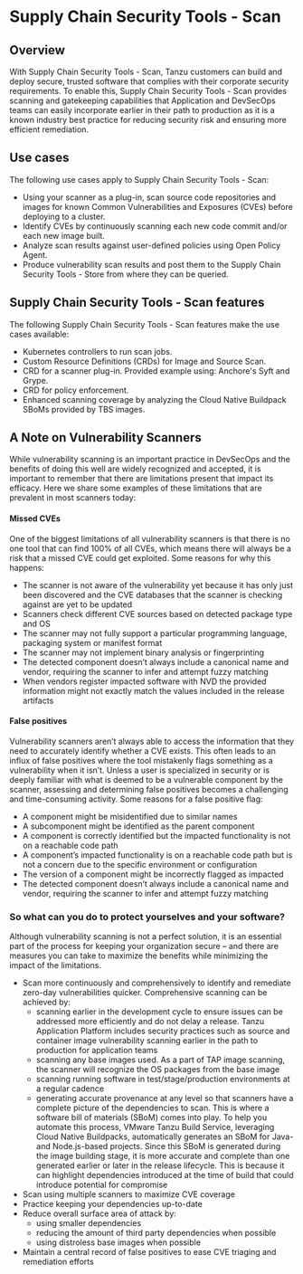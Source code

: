 # Supply Chain Security Tools - Scan

## <a id="overview"></a>Overview

With Supply Chain Security Tools - Scan, Tanzu customers can build and deploy secure, trusted software that complies with their corporate security requirements. To enable this, Supply Chain Security Tools - Scan provides scanning and gatekeeping capabilities that Application and DevSecOps teams can easily incorporate earlier in their path to production as it is a known industry best practice for reducing security risk and ensuring more efficient remediation.

## <a id="use-cases"></a>Use cases

The following use cases apply to Supply Chain Security Tools - Scan:

* Using your scanner as a plug-in, scan source code repositories and images for known Common Vulnerabilities and Exposures (CVEs) before deploying to a cluster.
* Identify CVEs by continuously scanning each new code commit and/or each new image built.
* Analyze scan results against user-defined policies using Open Policy Agent.
* Produce vulnerability scan results and post them to the Supply Chain Security Tools - Store from where they can be queried.

## <a id="scst-scan-feat"></a>Supply Chain Security Tools - Scan features

The following Supply Chain Security Tools - Scan features make the use cases available:

* Kubernetes controllers to run scan jobs.
* Custom Resource Definitions (CRDs) for Image and Source Scan.
* CRD for a scanner plug-in. Provided example using: Anchore's Syft and Grype.
* CRD for policy enforcement.
* Enhanced scanning coverage by analyzing the Cloud Native Buildpack SBoMs provided by TBS images.

## <a id="scst-scan-note"></a>A Note on Vulnerability Scanners
While vulnerability scanning is an important practice in DevSecOps and the benefits of doing this well are widely recognized and accepted, it is important to remember that there are limitations present that impact its efficacy. Here we share some examples of these limitations that are prevalent in most scanners today:

#### <a id="missed-cves"></a>Missed CVEs
One of the biggest limitations of all vulnerability scanners is that there is no one tool that can find 100% of all CVEs, which means there will always be a risk that a missed CVE could get exploited. Some reasons for why this happens:
- The scanner is not aware of the vulnerability yet because it has only just been discovered and the CVE databases that the scanner is checking against are yet to be updated
- Scanners check different CVE sources based on detected package type and OS
- The scanner may not fully support a particular programming language, packaging system or manifest format
- The scanner may not implement binary analysis or fingerprinting
- The detected component doesn’t always include a canonical name and vendor, requiring the scanner to infer and attempt fuzzy matching
- When vendors register impacted software with NVD the provided information might not exactly match the values included in the release artifacts

#### <a id="false-positives"></a>False positives
Vulnerability scanners aren’t always able to access the information that they need to accurately identify whether a CVE exists. This often leads to an influx of false positives where the tool mistakenly flags something as a vulnerability when it isn’t. Unless a user is specialized in security or is deeply familiar with what is deemed to be a vulnerable component by the scanner, assessing and determining false positives becomes a challenging and time-consuming activity. Some reasons for a false positive flag:
- A component might be misidentified due to similar names
- A subcomponent might be identified as the parent component
- A component is correctly identified but the impacted functionality is not on a reachable code path
- A component’s impacted functionality is on a reachable code path but is not a concern due to the specific environment or configuration
- The version of a component might be incorrectly flagged as impacted
- The detected component doesn’t always include a canonical name and vendor, requiring the scanner to infer and attempt fuzzy matching

### <a id="protect-software"></a>So what can you do to protect yourselves and your software?
Although vulnerability scanning is not a perfect solution, it is an essential part of the process for keeping your organization secure – and there are measures you can take to maximize the benefits while minimizing the impact of the limitations.

- Scan more continuously and comprehensively to identify and remediate zero-day vulnerabilities quicker. Comprehensive scanning can be achieved by:
    - scanning earlier in the development cycle to ensure issues can be addressed more efficiently and do not delay a release. Tanzu Application Platform includes security practices such as source and container image vulnerability scanning earlier in the path to production for application teams
    - scanning any base images used. As a part of TAP image scanning, the scanner will recognize the OS packages from the base image
    - scanning running software in test/stage/production environments at a regular cadence
    - generating accurate provenance at any level so that scanners have a complete picture of the dependencies to scan. This is where a software bill of materials (SBoM) comes into play. To help you automate this process, VMware Tanzu Build Service, leveraging Cloud Native Buildpacks, automatically generates an SBoM for Java- and Node.js-based projects. Since this SBoM is generated during the image building stage, it is more accurate and complete than one generated earlier or later in the release lifecycle. This is because it can highlight dependencies introduced at the time of build that could introduce potential for compromise
- Scan using multiple scanners to maximize CVE coverage
- Practice keeping your dependencies up-to-date
- Reduce overall surface area of attack by:
  - using smaller dependencies
  - reducing the amount of third party dependencies when possible
  - using distroless base images when possible
- Maintain a central record of false positives to ease CVE triaging and remediation efforts